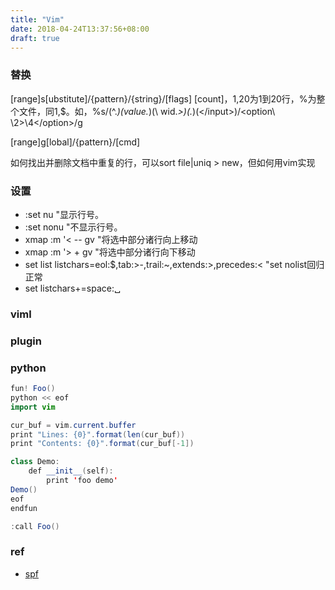 ```yaml
---
title: "Vim"
date: 2018-04-24T13:37:56+08:00
draft: true
---
```

### 替换

[range]s[ubstitute]/{pattern}/{string}/[flags] [count]，1,20为1到20行，%为整个文件，同1,$。如，%s/\(^.*\)\(value.*\)\(\ wid.*>\)\(.*\)\(<\/input>\)/<option\ \2>\4<\/option>/g

[range]g[lobal]/{pattern}/[cmd]

如何找出并删除文档中重复的行，可以sort file|uniq > new，但如何用vim实现

### 设置
- :set nu "显示行号。
- :set nonu "不显示行号。
- xmap <C-k> :m '< -- <CR> gv "将选中部分诸行向上移动
- xmap <C-k> :m '> + <CR> gv "将选中部分诸行向下移动
- set list listchars=eol:$,tab:>-,trail:~,extends:>,precedes:< "set nolist回归正常
- set listchars+=space:␣

### viml


### plugin

### python 

```java
fun! Foo()
python << eof
import vim

cur_buf = vim.current.buffer
print "Lines: {0}".format(len(cur_buf))
print "Contents: {0}".format(cur_buf[-1])

class Demo:
    def __init__(self):
        print 'foo demo'
Demo()
eof
endfun

:call Foo()
```

### ref
- [spf](https://github.com/spf13/spf13-vim)
